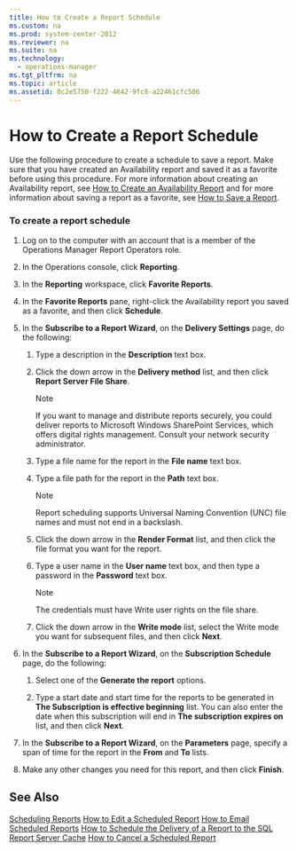 ```yaml
---
title: How to Create a Report Schedule
ms.custom: na
ms.prod: system-center-2012
ms.reviewer: na
ms.suite: na
ms.technology: 
  - operations-manager
ms.tgt_pltfrm: na
ms.topic: article
ms.assetid: 0c2e5750-f222-4642-9fc8-a22461cfc506
---
```

# How to Create a Report Schedule
Use the following procedure to create a schedule to save a report. Make sure that you have created an Availability report and saved it as a favorite before using this procedure. For more information about creating an Availability report, see [How to Create an Availability Report](../Topic/How-to-Create-an-Availability-Report.md) and for more information about saving a report as a favorite, see [How to Save a Report](../Topic/How-to-Save-a-Report.md).

### To create a report schedule

1.  Log on to the computer with an account that is a member of the Operations Manager Report Operators role.

2.  In the Operations console, click **Reporting**.

3.  In the **Reporting** workspace, click **Favorite Reports**.

4.  In the **Favorite Reports** pane, right\-click the Availability report you saved as a favorite, and then click **Schedule**.

5.  In the **Subscribe to a Report Wizard**, on the **Delivery Settings** page, do the following:

    1.  Type a description in the **Description** text box.

    2.  Click the down arrow in the **Delivery method** list, and then click **Report Server File Share**.

        > [!NOTE]
        > If you want to manage and distribute reports securely, you could deliver reports to Microsoft Windows SharePoint Services, which offers digital rights management. Consult your network security administrator.

    3.  Type a file name for the report in the **File name** text box.

    4.  Type a file path for the report in the **Path** text box.

        > [!NOTE]
        > Report scheduling supports Universal Naming Convention \(UNC\) file names and must not end in a backslash.

    5.  Click the down arrow in the **Render Format** list, and then click the file format you want for the report.

    6.  Type a user name in the **User name** text box, and then type a password in the **Password** text box.

        > [!NOTE]
        > The credentials must have Write user rights on the file share.

    7.  Click the down arrow in the **Write mode** list, select the Write mode you want for subsequent files, and then click **Next**.

6.  In the **Subscribe to a Report Wizard**, on the **Subscription Schedule** page, do the following:

    1.  Select one of the **Generate the report** options.

    2.  Type a start date and start time for the reports to be generated in  **The Subscription is effective beginning** list. You can also enter the date when this subscription will end in **The subscription expires on** list, and then click **Next**.

7.  In the **Subscribe to a Report Wizard**, on the **Parameters** page, specify a span of time for the report in the **From** and **To** lists.

8.  Make any other changes you need for this report, and then click **Finish**.

## See Also
[Scheduling Reports](../Topic/Scheduling-Reports.md)
[How to Edit a Scheduled Report](../Topic/How-to-Edit-a-Scheduled-Report.md)
[How to Email Scheduled Reports](../Topic/How-to-Email-Scheduled-Reports.md)
[How to Schedule the Delivery of a Report to the SQL Report Server Cache](../Topic/How-to-Schedule-the-Delivery-of-a-Report-to-the-SQL-Report-Server-Cache.md)
[How to Cancel a Scheduled Report](../Topic/How-to-Cancel-a-Scheduled-Report.md)

